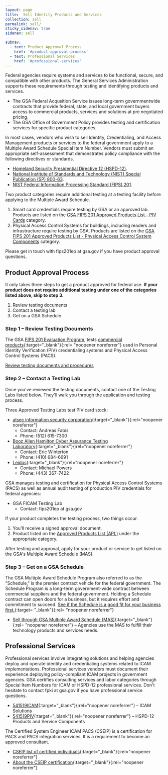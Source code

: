 ```yaml
---
layout: page
title:  Sell Identity Products and Services
collection: sell
permalink: sell/
sticky_sidenav: true
sidenav: sell

subnav:
  - text: Product Approval Process
    href: '#product-approval-process'
  - text: Professional Services
    href: '#professional-services'
---
```


Federal agencies require systems and services to be functional, secure, and compatible with other products. The General Services Administration supports these requirements through testing and identifying products and services.
- The GSA Federal Acqusition Service  issues long-term governmentwide contracts that provide federal, state, and local government buyers access to commercial products, services and solutions at pre negotiated pricing.
- The GSA Office of Government Policy provides testing and certification services for specific product categories.

In most cases, vendors who wish to sell Identity, Credentialing, and Access Management products or services to the federal government apply to a Multiple Award Schedule Special Item Number. Vendors must submit an appropriate self-assessment that demonstrates policy compliance with the following directives or standards.
- [Homeland Security Presidential Directive 12 (HSPD-12)](https://www.dhs.gov/homeland-security-presidential-directive-12).
- [National Institute of Standards and Technology (NIST) Special Publication (SP) 800-63](https://pages.nist.gov/800-63-3/). 
- [NIST Federal Information Processing Standard (FIPS) 201](https://csrc.nist.gov/publications/detail/fips/201/3/final).

Two product categories require additional testing at a testing facility before applying to the Multiple Award Schedule.
1. Smart card credentials require testing by GSA or an approved lab. Products are listed on the [GSA FIPS 201 Approved Products List - PIV Cards](https://www.idmanagement.gov/approved-products-list-piv/) category.
2. Physical Access Control Systems for buildings, including readers and infrastructure require testing by GSA. Products are listed on the [GSA FIPS 201 Approved Products List - Physical Access Control System Components](https://www.idmanagement.gov/approved-products-list-pacs-products/) category.

Please get in touch with fips201ep at gsa.gov if you have product approval questions.

## Product Approval Process

It only takes three steps to get a product approved for federal use. **If your product does not require additional testing under one of the categories listed above, skip to step 3.**

1. Review testing documents
2. Contact a testing lab
3. Get on a GSA Schedule

### Step 1 – Review Testing Documents

The GSA [FIPS 201 Evaluation Program](../../fips201/), tests [commercial products](https://www.acquisition.gov/far/2.101){:target="_blank"}{:rel= "noopener noreferrer"} used in Personal Identity Verification (PIV) credentialing systems and Physical Access Control Systems (PACS).

[Review testing documents and procedures](../../fips201/)

### Step 2 – Contact a Testing Lab

Once you've reviewed the testing documents, contact one of the Testing Labs listed below. They'll walk you through the application and testing process.

Three Approved Testing Labs test PIV card stock:
- [atsec information security corporation](http://www.atsec.com/){:target="_blank"}{:rel="noopener noreferrer"} 
  - Contact: Andreas Fabis
  - Phone: (512) 615-7300
- [Booz Allen Hamilton Cyber Assurance Testing Laboratory](http://csrc.nist.gov/groups/STM/testing_labs/#24){:target="_blank"}{:rel="noopener noreferrer"} 
  - Contact:  Eric Winterton
  - Phone: (410) 684-6691
- [Leidos](https://www.leidos.com/CC-FIPS140){:target="_blank"}{:rel="noopener noreferrer"} 
  - Contact: Michael Powers
  - Phone: (443) 367-7422

GSA manages testing and certification for Physical Access Control Systems (PACS) as well as annual audit testing of production PIV credentials for federal agencies:

- GSA FICAM Testing Lab
  - Contact: fips201ep at gsa.gov

If your product completes the testing process, two things occur.
1) You'll receive a signed approval document.
2) Product listed on the [Approved Products List (APL)](../buy#products) under the appropriate category.

After testing and approval, apply for your product or service to get listed on the GSA's Multiple Award Schedule (MAS).

### Step 3 – Get on a GSA Schedule

The GSA Multiple Award Schedule Program also referred to as the "Schedule," is the premier contract vehicle for the federal government. The Schedule Program is a long-term government-wide contract between commercial suppliers and the federal government. Holding a Schedule contract can open doors for a business, but it requires effort and commitment to succeed. [See if the Schedule is a good fit for your business first.](https://www.gsa.gov/buying-selling/purchasing-programs/gsa-schedule/selling-through-schedule/prospective-schedule-contractors-is-the-schedule-a-good-fit-for-me){:target= "_blank"}{:rel= "noopener noreferrer"}

- [Sell through GSA Multiple Award Schedule (MAS)](https://www.gsa.gov/portal/category/100519){:target="_blank"}{:rel= "noopener noreferrer"}  – Agencies use the MAS to fulfill their technology products and services needs.

## Professional Services

Professional services involve integrating solutions and helping agencies deploy and operate identity and credentialing systems related to ICAM implementations. Professional services vendors must document their experience deploying policy-compliant ICAM projects in government agencies. GSA certifies consulting services and labor categories through Special Item Numbers for ICAM or HSPD-12 professional services. Don't hesitate to contact fpki at gsa.gov if you have professional service questions.

- [541519ICAM](https://www.gsaelibrary.gsa.gov/ElibMain/sinDetails.do?scheduleNumber=MAS&specialItemNumber=541519ICAM&executeQuery=YES){:target="_blank"}{:rel="noopener noreferrer"} – ICAM Solutions
- [541519PIV](https://www.gsaelibrary.gsa.gov/ElibMain/sinDetails.do?scheduleNumber=MAS&specialItemNumber=541519PIV&executeQuery=YES){:target="_blank"}{:rel="noopener noreferrer"} – HSPD-12 Products and Service Components

The Certified System Engineer ICAM PACS (CSEIP) is a certification for PACS and PACS integration services. It is a requirement to become an approved consultant.

- [CSEIP list of certified individuals](http://www.smartcardalliance.org/activities-cseip-registry/){:target="_blank"}{:rel="noopener noreferrer"}
- [About the CSEIP certification](http://www.smartcardalliance.org/activities-certified-system-engineer-icam-pacs-training-and-certification-program/){:target="_blank"}{:rel="noopener noreferrer"}

